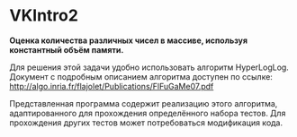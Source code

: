# VKIntro2
<b>Оценка количества различных чисел в массиве, используя константный объём памяти.</b>

Для решения этой задачи удобно использовать алгоритм HyperLogLog. Документ с подробным описанием алгоритма доступен по ссылке: http://algo.inria.fr/flajolet/Publications/FlFuGaMe07.pdf

Представленная программа содержит реализацию этого алгоритма, адаптированного для прохождения определённого набора тестов.
Для прохождения других тестов может потребоваться модификация кода.
